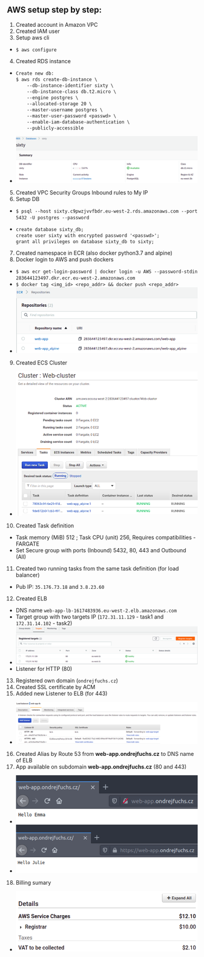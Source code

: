 ## AWS setup step by step:

1. Created account in Amazon VPC
2. Created IAM user
3. Setup aws cli

  * ```$ aws configure```
4. Created RDS instance

  * ```
    Create new db:
    $ aws rds create-db-instance \
        --db-instance-identifier sixty \
        --db-instance-class db.t2.micro \
        --engine postgres \
        --allocated-storage 20 \
        --master-username postgres \
        --master-user-password <passwd> \
        --enable-iam-database-authentication \
        --publicly-accessible 
    ```
  * ![Database](https://github.com/ondrejFuchs/web-app/blob/master/aws-setup/imgs/DB.png)

5. Created VPC Security Groups Inbound rules to My IP
6. Setup DB

  * ```$ psql --host sixty.c9pwzjvvfbdr.eu-west-2.rds.amazonaws.com --port 5432 -U postgres --password```
  * ```
    create database sixty_db;
    create user sixty with encrypted password '<passwd>';
    grant all privileges on database sixty_db to sixty;
    ```

7. Created namespace in ECR (also docker python3.7 and alpine)
8. Docker login to AWS and push dockers

  * ```$ aws ecr get-login-password | docker login -u AWS --password-stdin 283644123497.dkr.ecr.eu-west-2.amazonaws.com```
  * ```$ docker tag <img_id> <repo_addr> && docker push <repo_addr>```
  * ![ECR](https://github.com/ondrejFuchs/web-app/blob/master/aws-setup/imgs/ECR.png)

9. Created ECS Cluster
  * ![Cluster](https://github.com/ondrejFuchs/web-app/blob/master/aws-setup/imgs/Cluster.png)
  
10. Created Task definition

  * Task memory (MiB) 512 ; Task CPU (unit) 256, Requires compatibilities - FARGATE
  * Set Secure group with ports (Inbound) 5432, 80, 443 and Outbound (All)

11. Created two running tasks from the same task definition (for load balancer)

  * Pub IP: ```35.176.73.18``` and ```3.8.23.60```

12. Created ELB

  * DNS name ```web-app-lb-1617483936.eu-west-2.elb.amazonaws.com```
  * Target group with two targets IP (```172.31.11.129``` - task1 and ```172.31.14.102``` - task2)
  * ![Targets](https://github.com/ondrejFuchs/web-app/blob/master/aws-setup/imgs/Targets.png)
  * Listener for HTTP (80)

13. Registered own domain (```ondrejfuchs.cz```)
14. Created SSL certificate by ACM
15. Added new Listener to ELB (for 443)

  * ![Listeners](https://github.com/ondrejFuchs/web-app/blob/master/aws-setup/imgs/Listeners.png)
16. Created Alias by Route 53 from __web-app.ondrejfuchs.cz__ to DNS name of ELB
17. App available on subdomain __web-app.ondrejfuchs.cz__ (80 and 443)

  * ![HTTP_check](https://github.com/ondrejFuchs/web-app/blob/master/aws-setup/imgs/HTTP_check.png)
  * ![HTTPS_check](https://github.com/ondrejFuchs/web-app/blob/master/aws-setup/imgs/HTTPS_check.png)

18. Billing sumary
  * ![Billing](https://github.com/ondrejFuchs/web-app/blob/master/aws-setup/imgs/Billing.png)
